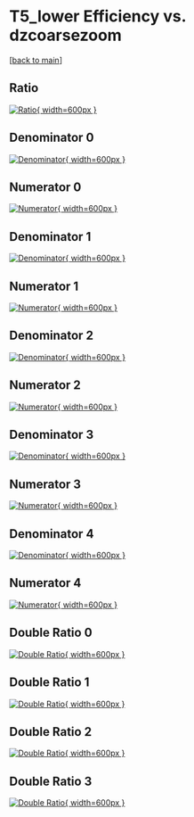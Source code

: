 # T5_lower Efficiency vs. dzcoarsezoom

[[back to main](./)]



## Ratio

[![Ratio](../mtv/var/T5_lower_base_211_1_eff_dzcoarsezoom.png){ width=600px }](../mtv/var/T5_lower_base_211_1_eff_dzcoarsezoom.pdf)

## Denominator 0

[![Denominator](../mtv/den/T5_lower_base_211_1_eff_dzcoarsezoom_den0.png){ width=600px }](../mtv/den/T5_lower_base_211_1_eff_dzcoarsezoom_den0.pdf)

## Numerator 0

[![Numerator](../mtv/num/T5_lower_base_211_1_eff_dzcoarsezoom_num0.png){ width=600px }](../mtv/num/T5_lower_base_211_1_eff_dzcoarsezoom_num0.pdf)

## Denominator 1

[![Denominator](../mtv/den/T5_lower_base_211_1_eff_dzcoarsezoom_den1.png){ width=600px }](../mtv/den/T5_lower_base_211_1_eff_dzcoarsezoom_den1.pdf)

## Numerator 1

[![Numerator](../mtv/num/T5_lower_base_211_1_eff_dzcoarsezoom_num1.png){ width=600px }](../mtv/num/T5_lower_base_211_1_eff_dzcoarsezoom_num1.pdf)

## Denominator 2

[![Denominator](../mtv/den/T5_lower_base_211_1_eff_dzcoarsezoom_den2.png){ width=600px }](../mtv/den/T5_lower_base_211_1_eff_dzcoarsezoom_den2.pdf)

## Numerator 2

[![Numerator](../mtv/num/T5_lower_base_211_1_eff_dzcoarsezoom_num2.png){ width=600px }](../mtv/num/T5_lower_base_211_1_eff_dzcoarsezoom_num2.pdf)

## Denominator 3

[![Denominator](../mtv/den/T5_lower_base_211_1_eff_dzcoarsezoom_den3.png){ width=600px }](../mtv/den/T5_lower_base_211_1_eff_dzcoarsezoom_den3.pdf)

## Numerator 3

[![Numerator](../mtv/num/T5_lower_base_211_1_eff_dzcoarsezoom_num3.png){ width=600px }](../mtv/num/T5_lower_base_211_1_eff_dzcoarsezoom_num3.pdf)

## Denominator 4

[![Denominator](../mtv/den/T5_lower_base_211_1_eff_dzcoarsezoom_den4.png){ width=600px }](../mtv/den/T5_lower_base_211_1_eff_dzcoarsezoom_den4.pdf)

## Numerator 4

[![Numerator](../mtv/num/T5_lower_base_211_1_eff_dzcoarsezoom_num4.png){ width=600px }](../mtv/num/T5_lower_base_211_1_eff_dzcoarsezoom_num4.pdf)

## Double Ratio 0

[![Double Ratio](../mtv/ratio/T5_lower_base_211_1_eff_dzcoarsezoom_ratio0.png){ width=600px }](../mtv/ratio/T5_lower_base_211_1_eff_dzcoarsezoom_ratio0.pdf)

## Double Ratio 1

[![Double Ratio](../mtv/ratio/T5_lower_base_211_1_eff_dzcoarsezoom_ratio1.png){ width=600px }](../mtv/ratio/T5_lower_base_211_1_eff_dzcoarsezoom_ratio1.pdf)

## Double Ratio 2

[![Double Ratio](../mtv/ratio/T5_lower_base_211_1_eff_dzcoarsezoom_ratio2.png){ width=600px }](../mtv/ratio/T5_lower_base_211_1_eff_dzcoarsezoom_ratio2.pdf)

## Double Ratio 3

[![Double Ratio](../mtv/ratio/T5_lower_base_211_1_eff_dzcoarsezoom_ratio3.png){ width=600px }](../mtv/ratio/T5_lower_base_211_1_eff_dzcoarsezoom_ratio3.pdf)

